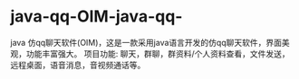 # java-qq-OIM-java-qq-
java 仿qq聊天软件(OIM)，这是一款采用java语言开发的仿qq聊天软件，界面美观，功能丰富强大。 项目功能: 聊天，群聊，群资料/个人资料查看，文件发送，远程桌面，语音消息，音视频通话等。

